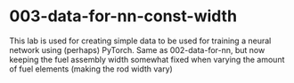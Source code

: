 # 003-data-for-nn-const-width

This lab is used for creating simple data to be used for training a neural network using (perhaps) PyTorch. Same as 002-data-for-nn, but now keeping the fuel assembly width somewhat fixed when varying the amount of fuel elements (making the rod width vary)